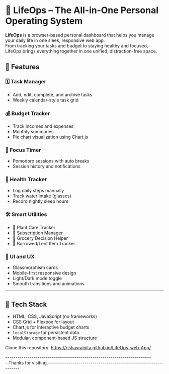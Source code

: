 # 🌟 LifeOps – The All-in-One Personal Operating System

**LifeOps** is a browser-based personal dashboard that helps you manage your daily life in one sleek, responsive web app.  
From tracking your tasks and budget to staying healthy and focused, LifeOps brings everything together in one unified, distraction-free space.



## 📌 Features

### 🗓️ Task Manager
- Add, edit, complete, and archive tasks
- Weekly calendar-style task grid

### 💰 Budget Tracker
- Track incomes and expenses
- Monthly summaries
- Pie chart visualization using Chart.js

### 🧘 Focus Timer
- Pomodoro sessions with auto breaks
- Session history and notifications

### 🏃 Health Tracker
- Log daily steps manually
- Track water intake (glasses)
- Record nightly sleep hours

### 🛠️ Smart Utilities
- 🌱 Plant Care Tracker
- 🧾 Subscription Manager
- 🛒 Grocery Decision Helper
- 🔁 Borrowed/Lent Item Tracker

### 🎨 UI and UX
- Glassmorphism cards
- Mobile-first responsive design
- Light/Dark mode toggle
- Smooth transitions and animations

---

## 🧠 Tech Stack

- HTML, CSS, JavaScript (no frameworks)
- CSS Grid + Flexbox for layout
- Chart.js for interactive budget charts
- `localStorage` for persistent data
- Modular, component-based JS structure

Clone this repository: https://rishavrajnita.github.io/LifeOps-web-App/

-------------------------------------------------------------------------.Thanks for visiting.----------------------------------------------------------------

